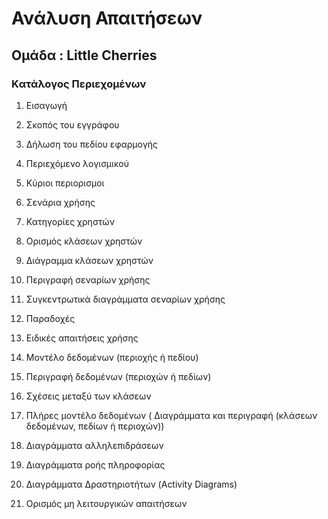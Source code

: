 # **Ανάλυση** **Απαιτήσεων**  

## Ομάδα : **Little** **Cherries** 


### **Kατάλογος Περιεχομένων**

1. Εισαγωγή   

 1. Σκοπός του εγγράφου
 2. Δήλωση του πεδίου εφαρμογής
 3. Περιεχόμενο λογισμικού   
 4. Κύριοι περιορισμοι 
 
2.  Σενάρια χρήσης

  1. Κατηγορίες χρηστών    
  2. Ορισμός κλάσεων χρηστών    
  3. Διάγραμμα κλάσεων χρηστών    
  4. Περιγραφή σεναρίων χρήσης    
  5. Συγκεντρωτικά διαγράμματα σεναρίων χρήσης   
  6. Παραδοχές   
  7. Ειδικές απαιτήσεις χρήσης

3. Μοντέλο δεδομένων (περιοχής ή πεδίου)
  1. Περιγραφή δεδομένων (περιοχών ή πεδίων)    
  2. Σχέσεις μεταξύ των κλάσεων     
  3. Πλήρες μοντέλο δεδομένων ( Διαγράμματα και περιγραφή (κλάσεων δεδομένων, πεδίων ή περιοχών))

4. Διαγράμματα αλληλεπιδράσεων    
 1. Διαγράμματα ροής πληροφορίας    
 2. Διαγράμματα Δραστηριοτήτων (Activity Diagrams)

5. Ορισμός μη λειτουργικών απαιτήσεων 


